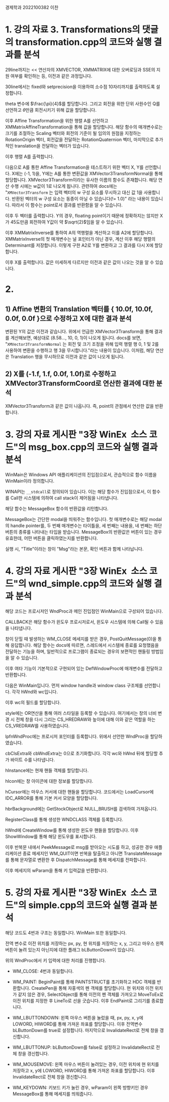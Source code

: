 경제학과 2022100382 이찬
# 1. 강의 자료 3. Transformations의 댓글의 transformation.cpp의 코드와 실행 결과를 분석

 29line까지는 << 연산자의 XMVECTOR, XMMATRIX에 대한 오버로딩과 SSE의 지원 여부를 확인하는 등, 이전과 같은 과정입니다.

 30line에서는 fixed와 setprecision을 이용하여 소수점 10자리까지를 출력하도록 설정합니다.

 theta 변수에 $\frac{\pi}{4}$를 할당합니다. 그리고 회전을 위한 단위 사원수인 Q를 선언하고 $\theta$만큼 회전시키기 위해 값을 할당합니다.

 이후 Affine Transformation을 위한 행렬 A를 선언하고 XMMatrixAffineTransformation을 통해 값을 할당합니다. 해당 함수의 매개변수로는 크기를 조절하는 Scaling 벡터와 회전의 기준이 될 임의의 원점을 지정하는 RotationOrigin 벡터, 회전값을 전달하는  RotationQuaternion 벡터, 마지막으로 추가적인 translation을 전달하는 벡터가 있습니다.

 이후 행렬 A를 출력합니다.

 다음으로 A를 통한 Affine Transformation을 테스트하기 위한 벡터 X, Y를 선언합니다. 
 X에는 (-1, 1)을, Y에는 A를 통한 변환값을 XMVector3TransformNormal을 통해 할당합니다. XMVector3Transform이라는 유사한 이름의 함수도 존재합니다. 해당 연산 수행 시에는 w값이 1로 나오게 됩니다. 
 관련하여 docs에는 "`XMVector3Transform` 는 입력 벡터의 w 구성 요소를 무시하고 대신 값 1을 사용합니다. 반환된 벡터의 w 구성 요소는 동종이 아닐 수 있습니다(!= 1.0)" 라는 내용이 있습니다. 따라서 이 함수는 point로서 결과를 반환함을 알 수 있습니다.

 이후 두 벡터를 출력합니다. Y의 경우, floating point이기 때문에 정확하지는 않지만 X가 45도만큼 회전하여 Y값이 약 $\sqrt{2}$임을 알 수 있습니다.  

이후 XMMatrixInverse를 통하여 A의 역행렬을 계산하고 이를 A2에 할당합니다. XMMatrixInverse의 첫 매개변수는 널 포인터가 아닌 경우, 계산 이후 해당 행렬의 Determinant를 저장합니다. 
이렇게 구한 A2로 Y를 변환하고 그 결과를 다시 X에 할당합니다.

 이후 X를 출력합니다. 값은 미세하게 다르지만 이전과 같은 값이 나오는 것을 알 수 있습니다.
# 2. 
## 1) Affine 변환의 Translation 벡터를 { 10.0f, 10.0f, 0.0f, 0.0f }으로 수정하고 X에 대한 결과 분석
 변환된 Y의 값은 이전과 같습니다. 위에서 언급한  XMVector3Transform을 통해 결과를 계산해보면, 예상대로 (8.58..., 10, 0, 1)이 나오게 됩니다. docs를 보면, "`XMVector3TransformNormal` 는 회전 및 크기 조정을 위해 입력 행렬 행 0, 1 및 2를 사용하여 변환을 수행하고 행 3을 무시합니다."라는 내용이 있습니다. 이처럼, 해당 연산은 Translation 행을 무시하므로 이전과 같은 값이 나오게 됩니다.
## 2) X를 (-1.f, 1.f, 0.0f, 1.0f)로 수정하고 XMVector3TransformCoord로 연산한 결과에 대한 분석
XMVector3Transform과 같은 값이 나옵니다. 즉, point의 관점에서 연산한 값을 반환합니다.
# 3. 강의 자료 게시판 "3장 WinEx  소스 코드"의 msg_box.cpp의 코드와 실행 결과 분석
WinMain은 Windows API 애플리케이션의 진입점으로서, 관습적으로 함수 이름을  WinMain이라 정의합니다. 

WINAPI는 `__stdcall`로 정의되어 있습니다. 이는 해당 함수가 진입점으로서, 이 함수를 Call한 시스템에 의하여 call stack이 제어됨을 나타냅니다. 

해당 함수는 MessageBox 함수의 반환값을 리턴합니다. 

MessageBox는 간단한 modal을 띄워주는 함수입니다. 첫 매개변수로는 해당 modal의 handle pointer를, 두 번째 매개변수는 타이틀을, 세 번째는 내용을, 네 번째는 하단 버튼의 종류를 나타내는 타입을 받습니다. MessageBox의 반환값은 버튼이 있는 경우 유효한데, 어떤 버튼을 클릭하였는지를 반환합니다.

실행 시, "Title"이라는 창이 "Msg"라는 본문, 확인 버튼과 함께 나타납니다. 
# 4. 강의 자료 게시판 "3장 WinEx  소스 코드"의 wnd_simple.cpp의 코드와 실행 결과 분석
 해당 코드는 프로시저인 WndProc과 메인 진입점인 WinMain으로 구성되어 있습니다. 

 CALLBACK은 해당 함수가 윈도우 프로시저로서, 윈도우 시스템에 의해 Call될 수 있음을 나타냅니다. 
 
창이 닫힐 때 발생하는 WM_CLOSE 메세지를 받은 경우, PostQuitMessage(0)을 통해 응답합니다. 해당 함수는 docs에 따르면, 스레드에서 시스템에 종료를 요청했음을 전달하는 기능을 하며, 일반적으로 프로그램이 종료되는 경우의 보편적인 핸들링 방법임을 알 수 있습니다. 

이후 여타 기능이 기본적으로 구현되어 있는 DefWindowProc에 매개변수를 전달하고 반환합니다.

다음은 WinMain입니다. 먼저 window handle과 window class 구조체를 선언합니다. 각각 hWnd와 wc입니다. 

이후 wc의 필드를 할당합니다.

style에는 OR연산을 통해 여러 스타일을 등록할 수 있습니다. 여기에서는 창의 너비 변경 시 전체 창을 다시 그리는 CS_HREDRAW와 높이에 대해 이와 같은 역할을 하는 CS_VREDRAW를 사용하였습니다. 

lpfnWndProc에는 프로시저 포인터를 등록합니다. 위에서 선언한 WndProc을 할당하였습니다.

cbClsExtra와 cbWndExtra는 0으로 초기화합니다. 각각 wc와 hWnd 뒤에 할당할 추가 바이트 수를 나타냅니다.

hInstance에는 현재 핸들 객체를 할당합니다. 

hIcon에는 창 아이콘에 대한 정보를 할당합니다.

hCursor에는 마우스 커서에 대한 핸들을 할당합니다. 코드에서는 LoadCursor에 IDC_ARROR를 통해 기본 커서 모양을 할당합니다.

hbrBackground에는 GetStockObject로 NULL_BRUSH를 검색하여 가져옵니다.

RegisterClass를 통해 생성한 WNDCLASS 객체를 등록합니다.

hWnd에 CreateWindow를 통해 생성한 윈도우 핸들을 할당합니다. 이후 ShowWindow를 통해 해당 윈도우를 표시합니다.

이후 반복문 내에서 PeekMessage로 msg를 받아오는 시도를 하고, 성공한 경우 애플리케이션 종료 메세지인 WM_QUIT이면 반복을 탈출하고 아니면 TranslateMessage를 통해 문자열로 변환한 후 DispatchMessage를 통해 메세지를 전파합니다.

이후 메세지의 wParam을 통해 키 입력값을 반환합니다.
# 5. 강의 자료 게시판 "3장 WinEx  소스 코드"의 simple.cpp의 코드와 실행 결과 분석

해당 코드도 4번과 구조는 동일합니다. WinMain 또한 동일합니다. 

전역 변수로 이전 위치를 저장하는 px, py, 현 위치를 저장하는 x, y, 그리고 마우스 왼쪽 버튼이 눌려 있는지 아닌지에 대한 플래그 bLButtonDown이 있습니다.

위의 WndProc에서 키 입력에 대한 처리를 진행합니다.

- WM_CLOSE:
4번과 동일합니다.

- WM_PAINT:
BeginPaint를 통해 PAINTSTRUCT를 초기화하고 HDC 객체를 반환합니다.
CreatePen을 통해 자홍색의 펜 객체를 할당합니다.
현 위치와 이전 위치가 같지 않은 경우, SelectObject를 통해 이전의 펜 객체를 가져오고 MoveToEx로 이전 위치를 지정한 후 LineTo로 선을 긋습니다.
이후 EndPaint로 그리기를 종료합니다.

- WM_LBUTTONDOWN:
왼쪽 마우스 버튼을 눌렀을 때, px, py, x, y에 LOWORD, HIWORD를 통해 가져온 좌표를 할당합니다.
이후 전역변수 bLButtonDown를 true로 설정합니다. 
마지막으로 InvalidateRect로 전체 창을 갱신합니다.

- WM_LBUTTONUP:
bLButtonDown를 false로 설정하고 InvalidateRect로 전체 창을 갱신합니다.

- WM_MOUSEMOVE:
왼쪽 마우스 버튼이 눌려있는 경우, 이전 위치에 현 위치를 저장하고 x, y에 LOWORD, HIWORD를 통해 가져온 좌표를 할당합니다. 이후 InvalidateRect로 전체 창을 갱신합니다.

- WM_KEYDOWN:
키보드 키가 눌린 경우, wParam이 왼쪽 방향키인 경우 MessageBox를 통해 메세지를 띄워줍니다.
